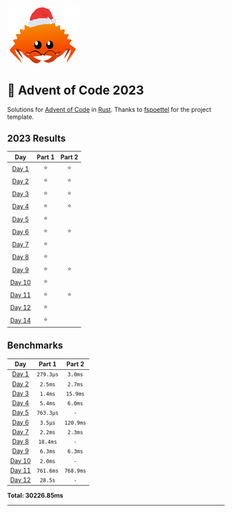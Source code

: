 <img src="./.assets/christmas_ferris.png" width="164">

# 🎄 Advent of Code 2023

Solutions for [Advent of Code](https://adventofcode.com/) in [Rust](https://www.rust-lang.org/). Thanks to [fspoettel](https://github.com/fspoettel/advent-of-code-rust) for the project template.

<!--- advent_readme_stars table --->
## 2023 Results

| Day | Part 1 | Part 2 |
| :---: | :---: | :---: |
| [Day 1](https://adventofcode.com/2023/day/1) | ⭐ | ⭐ |
| [Day 2](https://adventofcode.com/2023/day/2) | ⭐ | ⭐ |
| [Day 3](https://adventofcode.com/2023/day/3) | ⭐ | ⭐ |
| [Day 4](https://adventofcode.com/2023/day/4) | ⭐ | ⭐ |
| [Day 5](https://adventofcode.com/2023/day/5) | ⭐ |   |
| [Day 6](https://adventofcode.com/2023/day/6) | ⭐ | ⭐ |
| [Day 7](https://adventofcode.com/2023/day/7) | ⭐ |   |
| [Day 8](https://adventofcode.com/2023/day/8) | ⭐ |   |
| [Day 9](https://adventofcode.com/2023/day/9) | ⭐ | ⭐ |
| [Day 10](https://adventofcode.com/2023/day/10) | ⭐ |   |
| [Day 11](https://adventofcode.com/2023/day/11) | ⭐ | ⭐ |
| [Day 12](https://adventofcode.com/2023/day/12) | ⭐ |   |
| [Day 14](https://adventofcode.com/2023/day/14) | ⭐ |   |
<!--- advent_readme_stars table --->

<!--- benchmarking table --->
## Benchmarks

| Day | Part 1 | Part 2 |
| :---: | :---: | :---:  |
| [Day 1](./src/bin/01.rs) | `279.3µs` | `3.0ms` |
| [Day 2](./src/bin/02.rs) | `2.5ms` | `2.7ms` |
| [Day 3](./src/bin/03.rs) | `1.4ms` | `15.9ms` |
| [Day 4](./src/bin/04.rs) | `5.4ms` | `6.0ms` |
| [Day 5](./src/bin/05.rs) | `763.3µs` | `-` |
| [Day 6](./src/bin/06.rs) | `3.5µs` | `120.9ms` |
| [Day 7](./src/bin/07.rs) | `2.2ms` | `2.3ms` |
| [Day 8](./src/bin/08.rs) | `18.4ms` | `-` |
| [Day 9](./src/bin/09.rs) | `6.3ms` | `6.3ms` |
| [Day 10](./src/bin/10.rs) | `2.0ms` | `-` |
| [Day 11](./src/bin/11.rs) | `761.6ms` | `768.9ms` |
| [Day 12](./src/bin/12.rs) | `28.5s` | `-` |

**Total: 30226.85ms**
<!--- benchmarking table --->

---
